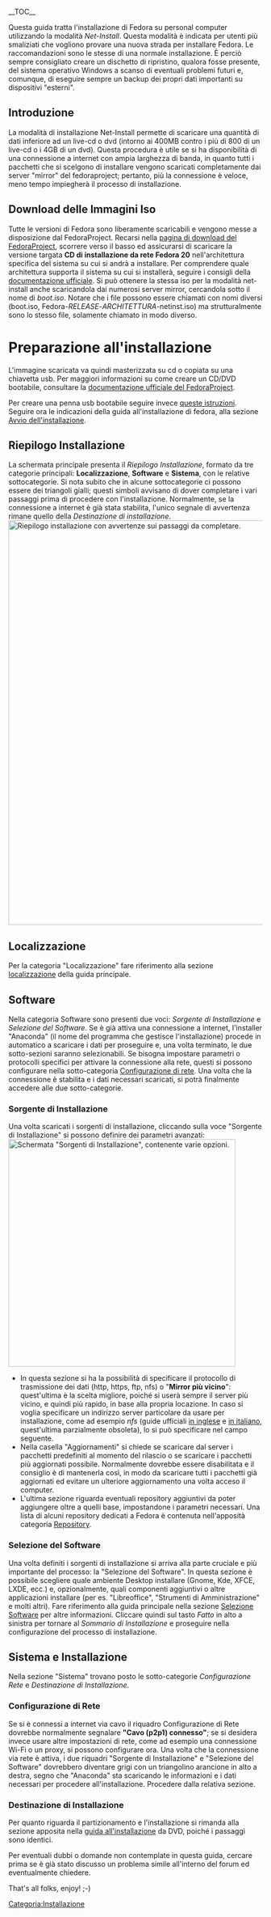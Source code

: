 \_\_TOC\_\_

Questa guida tratta l'installazione di Fedora su personal computer utilizzando la modalità *Net-Install*. Questa modalità è indicata per utenti più smaliziati che vogliono provare una nuova strada per installare Fedora.
Le raccomandazioni sono le stesse di una normale installazione. È perciò sempre consigliato creare un dischetto di ripristino, qualora fosse presente, del sistema operativo Windows a scanso di eventuali problemi futuri e, comunque, di eseguire sempre un backup dei propri dati importanti su dispositivi "esterni".

Introduzione
------------

La modalità di installazione Net-Install permette di scaricare una quantità di dati inferiore ad un live-cd o dvd (intorno ai 400MB contro i più di 800 di un live-cd o i 4GB di un dvd).
Questa procedura è utile se si ha disponibilità di una connessione a internet con ampia larghezza di banda, in quanto tutti i pacchetti che si scelgono di installare vengono scaricati completamente dai server "mirror" del fedoraproject; pertanto, più la connessione è veloce, meno tempo impiegherà il processo di installazione.

Download delle Immagini Iso
---------------------------

Tutte le versioni di Fedora sono liberamente scaricabili e vengono messe a disposizione dal FedoraProject. Recarsi nella [pagina di download del FedoraProject](http://fedoraproject.org/it/get-fedora-options#formats), scorrere verso il basso ed assicurarsi di scaricare la versione targata **CD di installazione da rete Fedora 20** nell'architettura specifica del sistema su cui si andrà a installare.
Per comprendere quale architettura supporta il sistema su cui si installerà, seguire i consigli della [documentazione ufficiale](http://docs.fedoraproject.org/en-US/Fedora/20/html/Installation_Guide/ch-new-users.html#sn-which-arch).
Si può ottenere la stessa iso per la modalità net-install anche scaricandola dai numerosi server mirror, cercandola sotto il nome di *boot.iso*. Notare che i file possono essere chiamati con nomi diversi (boot.iso, Fedora-*RELEASE*-*ARCHITETTURA*-netinst.iso) ma strutturalmente sono lo stesso file, solamente chiamato in modo diverso.

Preparazione all'installazione
==============================

L'immagine scaricata va quindi masterizzata su cd o copiata su una chiavetta usb.
Per maggiori informazioni su come creare un CD/DVD bootabile, consultare la [documentazione ufficiale del FedoraProject](http://docs.fedoraproject.org/en-US/Fedora/20/html/Burning_ISO_images_to_disc/index.html).

Per creare una penna usb bootabile seguire invece [queste istruzioni](https://fedoraproject.org/wiki/How_to_create_and_use_Live_USB/it).
Seguire ora le indicazioni della guida all'installazione di fedora, alla sezione [Avvio dell'installazione](Installazione_Fedora#Avvio_dell.27installazione "wikilink").

Riepilogo Installazione
-----------------------

La schermata principale presenta il *Riepilogo Installazione*, formato da tre categorie principali: **Localizzazione**, **Software** e **Sistema**, con le relative sottocategorie.
Si nota subito che in alcune sottocategorie ci possono essere dei triangoli gialli; questi simboli avvisano di dover completare i vari passaggi prima di procedere con l'installazione. Normalmente, se la connessione a internet è già stata stabilita, l'unico segnale di avvertenza rimane quello della *Destinazione di installazione*.
<img src="Netinstall_f20_main.png" title="fig:Riepilogo installazione con avvertenze sui passaggi da completare." alt="Riepilogo installazione con avvertenze sui passaggi da completare." width="800" />

Localizzazione
--------------

Per la categoria "Localizzazione" fare riferimento alla sezione [localizzazione](Installazione_Fedora#Localizzazione "wikilink") della guida principale.

Software
--------

Nella categoria Software sono presenti due voci: *Sorgente di Installazione* e *Selezione del Software*.
Se è già attiva una connessione a internet, l'installer "Anaconda" (il nome del programma che gestisce l'installazione) procede in automatico a scaricare i dati per proseguire e, una volta terminato, le due sotto-sezioni saranno selezionabili.
Se bisogna impostare parametri o protocolli specifici per attivare la connessione alla rete, questi si possono configurare nella sotto-categoria [Configurazione di rete](#Configurazione_di_Rete "wikilink"). Una volta che la connessione è stabilita e i dati necessari scaricati, si potrà finalmente accedere alle due sotto-categorie.

### Sorgente di Installazione

Una volta scaricati i sorgenti di installazione, cliccando sulla voce "Sorgente di Installazione" si possono definire dei parametri avanzati: <img src="Netinstall_f20_sorgenti.png" title="fig:Schermata &quot;Sorgenti di Installazione&quot;, contenente varie opzioni." alt="Schermata &quot;Sorgenti di Installazione&quot;, contenente varie opzioni." width="450" />

-   In questa sezione si ha la possibilità di specificare il protocollo di trasmissione dei dati (http, https, ftp, nfs) o "**Mirror più vicino**": quest'ultima è la scelta migliore, poiché si userà sempre il server più vicino, e quindi più rapido, in base alla propria locazione.
    In caso si voglia specificare un indirizzo server particolare da usare per installazione, come ad esempio *nfs* (guide ufficiali [in inglese](http://docs.fedoraproject.org/en-US/Fedora/20/html/Installation_Guide/ch-Installation_Phase_2-x86.html#s1-begininstall-nfs-x86) e [in italiano](http://docs.fedoraproject.org/it-IT/Fedora/11/html/Installation_Guide/ch03s05s02.html), quest'ultima parzialmente obsoleta), lo si può specificare nel campo seguente.
-   Nella casella "Aggiornamenti" si chiede se scaricare dal server i pacchetti predefiniti al momento del rilascio o se scaricare i pacchetti più aggiornati possibile.
    Normalmente dovrebbe essere disabilitata e il consiglio è di mantenerla così, in modo da scaricare tutti i pacchetti già aggiornati ed evitare un ulteriore aggiornamento una volta acceso il computer.
-   L'ultima sezione riguarda eventuali repository aggiuntivi da poter aggiungere oltre a quelli base, impostandone i parametri necessari. Una lista di alcuni repository dedicati a Fedora è contenuta nell'apposità categoria [Repository](:Categoria:Repository "wikilink").

### Selezione del Software

Una volta definiti i sorgenti di installazione si arriva alla parte cruciale e più importante del processo: la "Selezione del Software". In questa sezione è possibile scegliere quale ambiente Desktop installare (Gnome, Kde, XFCE, LXDE, ecc.) e, opzionalmente, quali componenti aggiuntivi o altre applicazioni installare (per es. "Libreoffice", "Strumenti di Amministrazione" e molti altri).
Fare riferimento alla guida principale nella sezione [Selezione Software](Installazione_Fedora#Selezione_Software "wikilink") per altre informazioni.
Cliccare quindi sul tasto *Fatto* in alto a sinistra per tornare al *Sommario di Installazione* e proseguire nella configurazione del processo di installazione.

Sistema e Installazione
-----------------------

Nella sezione "Sistema" trovano posto le sotto-categorie *Configurazione Rete* e *Destinazione di Installazione*.

### Configurazione di Rete

Se si è connessi a internet via cavo il riquadro Configurazione di Rete dovrebbe normalmente segnalare **"Cavo (p2p1) connesso"**; se si desidera invece usare altre impostazioni di rete, come ad esempio una connessione Wi-Fi o un proxy, si possono configurare ora.
Una volta che la connessione via rete è attiva, i due riquadri "Sorgente di Installazione" e "Selezione del Software" dovrebbero diventare grigi con un triangolino arancione in alto a destra, segno che "Anaconda" sta scaricando le informazioni e i dati necessari per procedere all'installazione. Procedere dalla relativa sezione.

### Destinazione di Installazione

Per quanto riguarda il partizionamento e l'installazione si rimanda alla sezione apposita nella [guida all'installazione](Installazione_Fedora#Sistema "wikilink") da DVD, poiché i passaggi sono identici.

Per eventuali dubbi o domande non contemplate in questa guida, cercare prima se è già stato discusso un problema simile all'interno del forum ed eventualmente chiedere.

That's all folks, enjoy! ;-)

<Categoria:Installazione>
